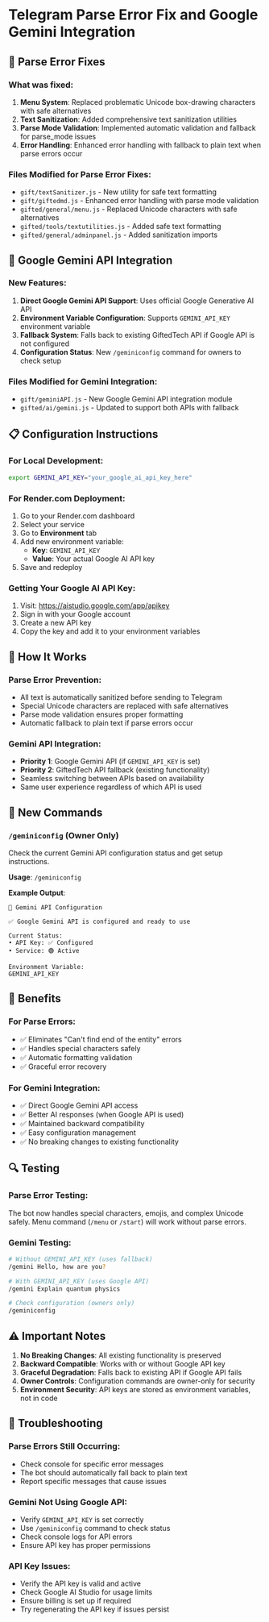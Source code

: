 # Telegram Parse Error Fix and Google Gemini Integration

## 🔧 Parse Error Fixes

### What was fixed:
1. **Menu System**: Replaced problematic Unicode box-drawing characters with safe alternatives
2. **Text Sanitization**: Added comprehensive text sanitization utilities
3. **Parse Mode Validation**: Implemented automatic validation and fallback for parse_mode issues
4. **Error Handling**: Enhanced error handling with fallback to plain text when parse errors occur

### Files Modified for Parse Error Fixes:
- `gift/textSanitizer.js` - New utility for safe text formatting
- `gift/giftedmd.js` - Enhanced error handling with parse mode validation
- `gifted/general/menu.js` - Replaced Unicode characters with safe alternatives
- `gifted/tools/textutilities.js` - Added safe text formatting
- `gifted/general/adminpanel.js` - Added sanitization imports

## 🤖 Google Gemini API Integration

### New Features:
1. **Direct Google Gemini API Support**: Uses official Google Generative AI API
2. **Environment Variable Configuration**: Supports `GEMINI_API_KEY` environment variable
3. **Fallback System**: Falls back to existing GiftedTech API if Google API is not configured
4. **Configuration Status**: New `/geminiconfig` command for owners to check setup

### Files Modified for Gemini Integration:
- `gift/geminiAPI.js` - New Google Gemini API integration module
- `gifted/ai/gemini.js` - Updated to support both APIs with fallback

## 📋 Configuration Instructions

### For Local Development:
```bash
export GEMINI_API_KEY="your_google_ai_api_key_here"
```

### For Render.com Deployment:
1. Go to your Render.com dashboard
2. Select your service
3. Go to **Environment** tab
4. Add new environment variable:
   - **Key**: `GEMINI_API_KEY`
   - **Value**: Your actual Google AI API key
5. Save and redeploy

### Getting Your Google AI API Key:
1. Visit: https://aistudio.google.com/app/apikey
2. Sign in with your Google account
3. Create a new API key
4. Copy the key and add it to your environment variables

## 🎯 How It Works

### Parse Error Prevention:
- All text is automatically sanitized before sending to Telegram
- Special Unicode characters are replaced with safe alternatives
- Parse mode validation ensures proper formatting
- Automatic fallback to plain text if parse errors occur

### Gemini API Integration:
- **Priority 1**: Google Gemini API (if `GEMINI_API_KEY` is set)
- **Priority 2**: GiftedTech API fallback (existing functionality)
- Seamless switching between APIs based on availability
- Same user experience regardless of which API is used

## 📝 New Commands

### `/geminiconfig` (Owner Only)
Check the current Gemini API configuration status and get setup instructions.

**Usage**: `/geminiconfig`

**Example Output**:
```
🔮 Gemini API Configuration

✅ Google Gemini API is configured and ready to use

Current Status:
• API Key: ✅ Configured
• Service: 🟢 Active

Environment Variable:
GEMINI_API_KEY
```

## 🚀 Benefits

### For Parse Errors:
- ✅ Eliminates "Can't find end of the entity" errors
- ✅ Handles special characters safely
- ✅ Automatic formatting validation
- ✅ Graceful error recovery

### For Gemini Integration:
- ✅ Direct Google Gemini API access
- ✅ Better AI responses (when Google API is used)
- ✅ Maintained backward compatibility
- ✅ Easy configuration management
- ✅ No breaking changes to existing functionality

## 🔍 Testing

### Parse Error Testing:
The bot now handles special characters, emojis, and complex Unicode safely. Menu command (`/menu` or `/start`) will work without parse errors.

### Gemini Testing:
```bash
# Without GEMINI_API_KEY (uses fallback)
/gemini Hello, how are you?

# With GEMINI_API_KEY (uses Google API)
/gemini Explain quantum physics

# Check configuration (owners only)
/geminiconfig
```

## ⚠️ Important Notes

1. **No Breaking Changes**: All existing functionality is preserved
2. **Backward Compatible**: Works with or without Google API key
3. **Graceful Degradation**: Falls back to existing API if Google API fails
4. **Owner Controls**: Configuration commands are owner-only for security
5. **Environment Security**: API keys are stored as environment variables, not in code

## 🐛 Troubleshooting

### Parse Errors Still Occurring:
- Check console for specific error messages
- The bot should automatically fall back to plain text
- Report specific messages that cause issues

### Gemini Not Using Google API:
- Verify `GEMINI_API_KEY` is set correctly
- Use `/geminiconfig` command to check status
- Check console logs for API errors
- Ensure API key has proper permissions

### API Key Issues:
- Verify the API key is valid and active
- Check Google AI Studio for usage limits
- Ensure billing is set up if required
- Try regenerating the API key if issues persist